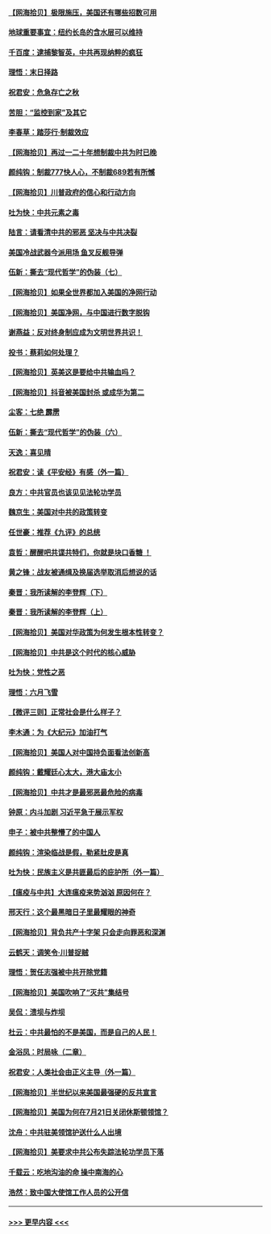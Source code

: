 #### [【网海拾贝】极限施压，美国还有哪些招数可用](../pages/nsc993/n12322512.md?t=08120451) 
#### [地球重要事宜：纽约长岛的含水层可以维持](../pages/nsc993/n12321844.md?t=08120451) 
#### [千百度：逮捕黎智英，中共再现纳粹的疯狂](../pages/nsc993/n12321777.md?t=08120451) 
#### [理悟：末日择路](../pages/nsc993/n12320812.md?t=08120451) 
#### [祝君安：危急存亡之秋](../pages/nsc993/n12320795.md?t=08120451) 
#### [苦胆：“监控到家”及其它](../pages/nsc993/n12320751.md?t=08120451) 
#### [李春草：踏莎行·制裁效应](../pages/nsc993/n12318290.md?t=08120451) 
#### [【网海拾贝】再过一二十年想制裁中共为时已晚](../pages/nsc993/n12318195.md?t=08120451) 
#### [颜纯钩：制裁777快人心，不制裁689若有所憾](../pages/nsc993/n12316912.md?t=08120451) 
#### [【网海拾贝】川普政府的信心和行动方向](../pages/nsc993/n12316673.md?t=08120451) 
#### [吐为快：中共元素之毒](../pages/nsc993/n12316547.md?t=08120451) 
#### [陆言：请看清中共的邪恶 坚决与中共决裂](../pages/nsc993/n12315784.md?t=08120451) 
#### [美国冷战武器今派用场 鱼叉反舰导弹](../pages/nsc993/n12316258.md?t=08120451) 
#### [伍新：撕去“现代哲学”的伪装（七）](../pages/nsc993/n12315846.md?t=08120451) 
#### [【网海拾贝】如果全世界都加入美国的净网行动](../pages/nsc993/n12315588.md?t=08120451) 
#### [【网海拾贝】美国净网，与中国进行数字脱钩](../pages/nsc993/n12312813.md?t=08120451) 
#### [谢燕益：反对终身制应成为文明世界共识！](../pages/nsc993/n12310465.md?t=08120451) 
#### [投书：蔡莉如何处理？](../pages/nsc993/n12310224.md?t=08120451) 
#### [【网海拾贝】英美这是要给中共输血吗？](../pages/nsc993/n12307646.md?t=08120451) 
#### [【网海拾贝】抖音被美国封杀 或成华为第二](../pages/nsc993/n12305277.md?t=08120451) 
#### [尘客：七绝 霹雳](../pages/nsc993/n12304053.md?t=08120451) 
#### [伍新：撕去“现代哲学”的伪装（六）](../pages/nsc993/n12303243.md?t=08120451) 
#### [天逸：喜见晴](../pages/nsc993/n12303226.md?t=08120451) 
#### [祝君安：读《平安经》有感（外一篇）](../pages/nsc993/n12303170.md?t=08120451) 
#### [良方：中共官员也该见见法轮功学员](../pages/nsc993/n12302985.md?t=08120451) 
#### [魏京生：美国对中共的政策转变](../pages/nsc993/n12302929.md?t=08120451) 
#### [任世豪：推荐《九评》的总统](../pages/nsc993/n12302838.md?t=08120451) 
#### [袁哲：醒醒吧共谍共特们，你就是块口香糖 ！](../pages/nsc993/n12302678.md?t=08120451) 
#### [黄之锋：战友被通缉及换届选举取消后想说的话](../pages/nsc993/n12302681.md?t=08120451) 
#### [秦晋：我所读解的李登辉（下）](../pages/nsc993/n12302171.md?t=08120451) 
#### [秦晋：我所读解的李登辉（上）](../pages/nsc993/n12301979.md?t=08120451) 
#### [【网海拾贝】美国对华政策为何发生根本性转变？](../pages/nsc993/n12302091.md?t=08120451) 
#### [【网海拾贝】中共是这个时代的核心威胁](../pages/nsc993/n12300541.md?t=08120451) 
#### [吐为快：党性之恶](../pages/nsc993/n12300263.md?t=08120451) 
#### [理悟：六月飞雪](../pages/nsc993/n12300243.md?t=08120451) 
#### [【微评三则】正常社会是什么样子？](../pages/nsc993/n12300228.md?t=08120451) 
#### [李木通：为《大纪元》加油打气](../pages/nsc993/n12280363.md?t=08120451) 
#### [【网海拾贝】美国人对中国持负面看法创新高](../pages/nsc993/n12298720.md?t=08120451) 
#### [颜纯钩：戴耀廷心太大，港大庙太小](../pages/nsc993/n12297682.md?t=08120451) 
#### [【网海拾贝】中共才是最邪恶最危险的病毒](../pages/nsc993/n12296470.md?t=08120451) 
#### [钟原：内斗加剧 习近平急于展示军权](../pages/nsc993/n12292544.md?t=08120451) 
#### [申子：被中共整懵了的中国人](../pages/nsc993/n12291389.md?t=08120451) 
#### [颜纯钩：渲染临战是假，勒紧肚皮是真](../pages/nsc993/n12290945.md?t=08120451) 
#### [吐为快：民族主义是共匪最后的庇护所（外一篇）](../pages/nsc993/n12290887.md?t=08120451) 
#### [【瘟疫与中共】大连瘟疫来势汹汹 原因何在？](../pages/nsc993/n12287474.md?t=08120451) 
#### [邢天行：这个最黑暗日子里最耀眼的神奇](../pages/nsc993/n12289882.md?t=08120451) 
#### [【网海拾贝】背负共产十字架 只会走向罪恶和深渊](../pages/nsc993/n12288290.md?t=08120451) 
#### [云鹤天：调笑令·川普捉贼](../pages/nsc993/n12285672.md?t=08120451) 
#### [理悟：贺任志强被中共开除党籍](../pages/nsc993/n12285597.md?t=08120451) 
#### [【网海拾贝】美国吹响了“灭共”集结号](../pages/nsc993/n12284522.md?t=08120451) 
#### [吴侃：溃坝与炸坝](../pages/nsc993/n12283593.md?t=08120451) 
#### [杜云：中共最怕的不是美国，而是自己的人民！](../pages/nsc993/n12282935.md?t=08120451) 
#### [金浴凤：时局咏（二章）](../pages/nsc993/n12282923.md?t=08120451) 
#### [祝君安：人类社会由正义主导（外一篇）](../pages/nsc993/n12282809.md?t=08120451) 
#### [【网海拾贝】半世纪以来美国最强硬的反共宣言](../pages/nsc993/n12282656.md?t=08120451) 
#### [【网海拾贝】美国为何在7月21日关闭休斯顿领馆？](../pages/nsc993/n12279731.md?t=08120451) 
#### [沈舟：中共驻美领馆护送什么人出境](../pages/nsc993/n12278949.md?t=08120451) 
#### [【网海拾贝】美要求中共公布失踪法轮功学员下落](../pages/nsc993/n12277656.md?t=08120451) 
#### [千载云：吃地沟油的命 操中南海的心](../pages/nsc993/n12277533.md?t=08120451) 
#### [浩然：致中国大使馆工作人员的公开信](../pages/nsc993/n12277436.md?t=08120451) 

----
#### [ >>> 更早内容 <<< ](../indexes/nsc993-earlier.md)
